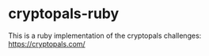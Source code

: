 # cryptopals-ruby

This is a ruby implementation of the cryptopals challenges: https://cryptopals.com/
